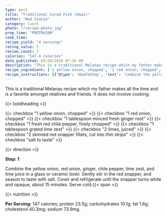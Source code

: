 ```yaml
---
type: post
title: "Traditional Cured Fish (Umai)"
author: "Mad Izatie"
category: lunch
photo: "/recipe-photo.jpg"
prep_time: "P0DT0H20M"
cook_time: 
recipe_yield: "4 servings"
rating_value: 5
review_count: 2
calories: "147.4 calories"
date_published: 05/20/2018 07:36 AM
description: "This is a traditional Melanau recipe which my father makes all the time and is a favorite amongst relatives and friends. It does not involve cooking."
recipe_ingredient: ['1 yellow onion, chopped', '1 red onion, chopped', '1 tablespoon minced fresh ginger root', '1 fresh red chile pepper, finely chopped', '1 tablespoon grated lime zest', '2 limes, juiced', '2 skinned red snapper fillets, cut into thin strips', 'salt to taste']
recipe_instructions: [{'@type': 'HowToStep', 'text': 'Combine the yellow onion, red onion, ginger, chile pepper, lime zest, and lime juice in a glass or ceramic bowl. Gently stir in the red snapper, and season to taste with salt. Cover and refrigerate until the snapper turns white and opaque, about 15 minutes. Serve cold.\n'}]
---
```


This is a traditional Melanau recipe which my father makes all the time and is a favorite amongst relatives and friends. It does not involve cooking. 

{{< boldheading >}}

{{< checkbox "1  yellow onion, chopped" >}}
{{< checkbox "1  red onion, chopped" >}}
{{< checkbox "1 tablespoon minced fresh ginger root" >}}
{{< checkbox "1  fresh red chile pepper, finely chopped" >}}
{{< checkbox "1 tablespoon grated lime zest" >}}
{{< checkbox "2  limes, juiced" >}}
{{< checkbox "2  skinned red snapper fillets, cut into thin strips" >}}
{{< checkbox "salt to taste" >}}


{{< direction >}}

**Step: 1**

Combine the yellow onion, red onion, ginger, chile pepper, lime zest, and lime juice in a glass or ceramic bowl. Gently stir in the red snapper, and season to taste with salt. Cover and refrigerate until the snapper turns white and opaque, about 15 minutes. Serve cold.{{< span >}}

{{< nutrition >}}

**Per Serving:** 147 calories; protein 23.5g; carbohydrates 10.1g; fat 1.6g; cholesterol 40.3mg; sodium 73.9mg.